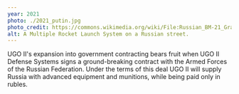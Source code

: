 ```yaml
---
year: 2021
photo: ./2021_putin.jpg
photo_credit: https://commons.wikimedia.org/wiki/File:Russian_BM-21_Grad_in_Saint_Petersburg.JPG
alt: A Multiple Rocket Launch System on a Russian street.
---
```


UGO II's expansion into government contracting bears fruit when UGO II Defense Systems signs a ground-breaking contract with the Armed Forces of the Russian Federation. Under the terms of this deal UGO II will supply Russia with advanced equipment and munitions, while being paid only in rubles.
